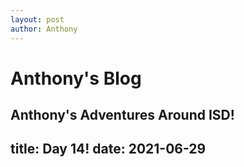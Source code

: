 ```yaml
---
layout: post
author: Anthony
---
```

# Anthony's Blog
Anthony's Adventures Around ISD!
---

title: Day 14!
date:  2021-06-29
---